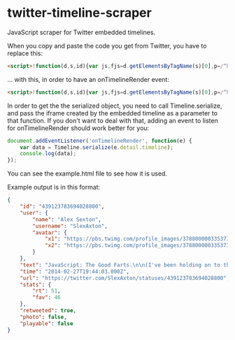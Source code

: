 twitter-timeline-scraper
========================

JavaScript scraper for Twitter embedded timelines.

When you copy and paste the code you get from Twitter, you have to replace this:
```html
<script>!function(d,s,id){var js,fjs=d.getElementsByTagName(s)[0],p=/^http:/.test(d.location)?'http':'https';if(!d.getElementById(id)){js=d.createElement(s);js.id=id;js.src=p+"://platform.twitter.com/widgets.js";fjs.parentNode.insertBefore(js,fjs);}}(document,"script","twitter-wjs");</script>

```
... with this, in order to have an onTimelineRender event:
```html
<script>!function(d,s,id){var js,fjs=d.getElementsByTagName(s)[0],p=/^http:/.test(d.location)?'http':'https';if(!d.getElementById(id)){js=d.createElement(s);js.id=id;js.src=p+"://platform.twitter.com/widgets.js";js.setAttribute('onload', "twttr.events.bind('rendered',function(e) {Timeline.onLoad(e)});");fjs.parentNode.insertBefore(js,fjs);}}(document,"script","twitter-wjs");</script>

```
In order to get the the serialized object, you need to call Timeline.serialize, and pass the iframe created by the embedded timeline as a parameter to that function. If you don't want to deal with that, adding an event to listen for onTimelineRender should work better for you:
```javascript
document.addEventListener('onTimelineRender', function(e) {
	var data = Timeline.serialize(e.detail.timeline);
	console.log(data);
});
```
You can see the example.html file to see how it is used.

Example output is in this format:
```json
{
    "id": "439123783694028800",
    "user": {
        "name": "Alex Sexton",
        "username": "SlexAxton",
        "avatar": {
            "x1": "https://pbs.twimg.com/profile_images/378800000335373005/bfe543e85a3f28e646543a14208a865a_normal.jpeg",
            "x2": "https://pbs.twimg.com/profile_images/378800000335373005/bfe543e85a3f28e646543a14208a865a_bigger.jpeg"
        }
    },
    "text": "JavaScript: The Good Farts.\n\n(I've been holding on to this tweet for 22 months)",
    "time": "2014-02-27T19:44:03.000Z",
    "url": "https://twitter.com/SlexAxton/statuses/439123783694028800",
    "stats": {
        "rt": 51,
        "fav": 46
    },
    "retweeted": true,
    "photo": false,
    "playable": false
}
```